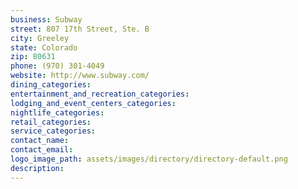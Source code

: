 ```yaml
---
business: Subway
street: 807 17th Street, Ste. B
city: Greeley
state: Colorado
zip: 80631
phone: (970) 301-4049
website: http://www.subway.com/
dining_categories: 
entertainment_and_recreation_categories: 
lodging_and_event_centers_categories: 
nightlife_categories: 
retail_categories: 
service_categories: 
contact_name: 
contact_email: 
logo_image_path: assets/images/directory/directory-default.png
description: 
---
```

